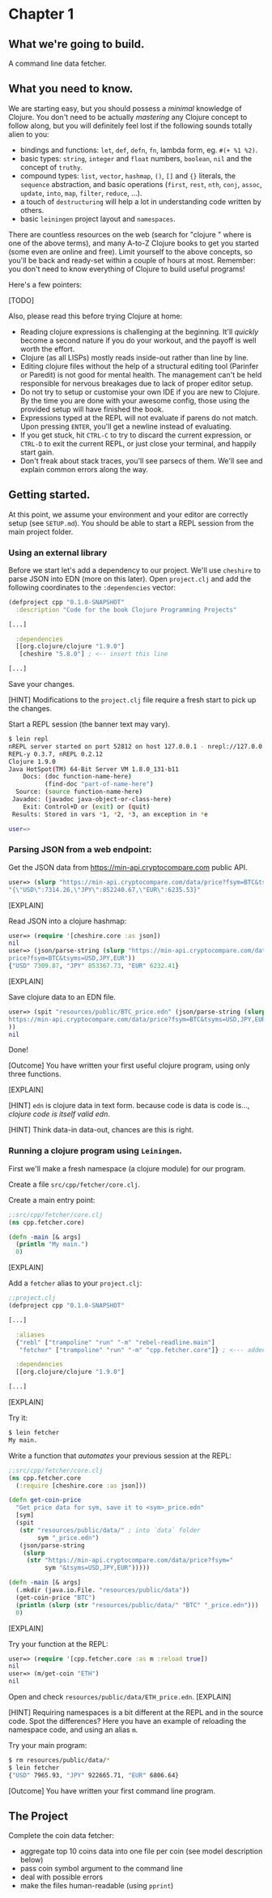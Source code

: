 # Chapter 1

## What we're going to build.

A command line data fetcher.

## What you need to know.

We are starting easy, but you should possess a _minimal_ knowledge of Clojure. You don't need to be actually _mastering_ any Clojure concept to follow along, but you will definitely feel lost if the following sounds totally alien to you:

- bindings and functions: `let`, `def`, `defn`, `fn`, lambda form, eg. `#(+ %1 %2)`.
- basic types: `string`, `integer` and `float` numbers, `boolean`, `nil` and the concept of `truthy`.
- compound types: `list`, `vector`, `hashmap`, `()`, `[]` and `{}` literals, the `sequence` abstraction, and basic operations (`first`, `rest`, `nth`, `conj`, `assoc`, `update`, `into`, `map`, `filter`, `reduce`, ...).
- a touch of `destructuring` will help a lot in understanding code written by others.  
- basic `leiningen` project layout and `namespaces`.

There are countless resources on the web (search for "clojure _<X>_" where _<X>_ is one of the above terms), and many A-to-Z Clojure books to get you started (some even are online and free). Limit yourself to the above concepts, so you'll be back and ready-set within a couple of hours at most. Remember: you don't need to know everything of Clojure to build useful programs!

Here's a few pointers:

[TODO]

Also, please read this before trying Clojure at home:

- Reading clojure expressions is challenging at the beginning. It'll _quickly_ become a second nature if you do your workout, and the payoff is well worth the effort.
- Clojure (as all LISPs) mostly reads inside-out rather than line by line.
- Editing clojure files without the help of a structural editing tool (Parinfer or Paredit) is not good for mental health. The management can't be held responsible for nervous breakages due to lack of proper editor setup.
- Do not try to setup or customise your own IDE if you are new to Clojure. By the time you are done with your awesome config, those using the provided setup will have finished the book.
- Expressions typed at the REPL will not evaluate if parens do not match. Upon pressing `ENTER`, you'll get a newline instead of evaluating.
- If you get stuck, hit `CTRL-C` to try to discard the current expression, or `CTRL-D` to exit the current REPL, or just close your terminal, and happily start gain.
- Don't freak about stack traces, you'll see parsecs of them. We'll see and explain common errors along the way.

## Getting started.

At this point, we assume your environment and your editor are correctly setup (see `SETUP.md`). You should be able to start a REPL session from the main project folder.

### Using an external library

Before we start let's add a dependency to our project.
We'll use `cheshire` to parse JSON into EDN (more on this later).
Open `project.clj` and add the following coordinates to the `:dependencies` vector:
```clj
(defproject cpp "0.1.0-SNAPSHOT"
  :description "Code for the book Clojure Programming Projects"

[...]

  :dependencies
  [[org.clojure/clojure "1.9.0"]
   [cheshire "5.8.0"] ; <-- insert this line

[...]
```
Save your changes.

[HINT] Modifications to the `project.clj` file require a fresh start to pick up the changes.

Start a REPL session (the banner text may vary).
```sh
$ lein repl
nREPL server started on port 52812 on host 127.0.0.1 - nrepl://127.0.0.1:52812
REPL-y 0.3.7, nREPL 0.2.12
Clojure 1.9.0
Java HotSpot(TM) 64-Bit Server VM 1.8.0_131-b11
    Docs: (doc function-name-here)
          (find-doc "part-of-name-here")
  Source: (source function-name-here)
 Javadoc: (javadoc java-object-or-class-here)
    Exit: Control+D or (exit) or (quit)
 Results: Stored in vars *1, *2, *3, an exception in *e

user=>
```

### Parsing JSON from a web endpoint:

Get the JSON data from https://min-api.cryptocompare.com public API.
```clj
user=> (slurp "https://min-api.cryptocompare.com/data/price?fsym=BTC&tsyms=USD,JPY,EUR")
"{\"USD\":7314.26,\"JPY\":852240.67,\"EUR\":6235.53}"
```
[EXPLAIN]

Read JSON into a clojure hashmap:
```clj
user=> (require '[cheshire.core :as json])
nil
user=> (json/parse-string (slurp "https://min-api.cryptocompare.com/data/
price?fsym=BTC&tsyms=USD,JPY,EUR"))
{"USD" 7309.87, "JPY" 853367.73, "EUR" 6232.41}
```
[EXPLAIN]

Save clojure data to an EDN file.
```clj
user=> (spit "resources/public/BTC_price.edn" (json/parse-string (slurp "
https://min-api.cryptocompare.com/data/price?fsym=BTC&tsyms=USD,JPY,EUR")
))
nil
```

Done!

[Outcome] You have written your first useful clojure program, using only three functions.

[EXPLAIN]

[HINT] `edn` is clojure data in text form. because code is data is code is..., _clojure code is itself valid edn_.

[HINT] Think data-in data-out, chances are this is right.



### Running a clojure program using `Leiningen`.

First we'll make a fresh namespace (a clojure module) for our program.

Create a file `src/cpp/fetcher/core.clj`.

Create a main entry point:
```clj
;;src/cpp/fetcher/core.clj
(ns cpp.fetcher.core)

(defn -main [& args]
  (println "My main.")
  0)
```
[EXPLAIN]

Add a `fetcher` alias to your `project.clj`:
```clj
;;project.clj
(defproject cpp "0.1.0-SNAPSHOT"

[...]

  :aliases
  {"rebl" ["trampoline" "run" "-m" "rebel-readline.main"]
   "fetcher" ["trampoline" "run" "-m" "cpp.fetcher.core"]} ; <--- added

  :dependencies
  [[org.clojure/clojure "1.9.0"]

[...]
```
[EXPLAIN]

Try it:
```sh
$ lein fetcher
My main.
```

Write a function that _automates_ your previous session at the REPL:
```clj
;;src/cpp/fetcher/core.clj
(ns cpp.fetcher.core
  (:require [cheshire.core :as json]))

(defn get-coin-price
  "Get price data for sym, save it to <sym>_price.edn"
  [sym]
  (spit
   (str "resources/public/data/" ; into `data` folder
        sym "_price.edn")
   (json/parse-string
    (slurp
     (str "https://min-api.cryptocompare.com/data/price?fsym="
          sym "&tsyms=USD,JPY,EUR")))))

(defn -main [& args]
  (.mkdir (java.io.File. "resources/public/data"))
  (get-coin-price "BTC")
  (println (slurp (str "resources/public/data/" "BTC" "_price.edn")))
  0)
```
[EXPLAIN]

Try your function at the REPL:
```clj
user=> (require '[cpp.fetcher.core :as m :reload true])
nil
user=> (m/get-coin "ETH")
nil
```
Open and check `resources/public/data/ETH_price.edn`.
[EXPLAIN]

[HINT] Requiring namespaces is a bit different at the REPL and in the source code. Spot the differences? Here you have an example of reloading the namespace code, and using an alias `m`.

Try your main program:
```sh
$ rm resources/public/data/*
$ lein fetcher
{"USD" 7965.93, "JPY" 922665.71, "EUR" 6806.64}
```

[Outcome] You have written your first command line program.

## The Project

Complete the coin data fetcher:
- aggregate top 10 coins data into one file per coin (see model description below)
- pass coin symbol argument to the command line
- deal with possible errors
- make the files human-readable (using `pprint`)
